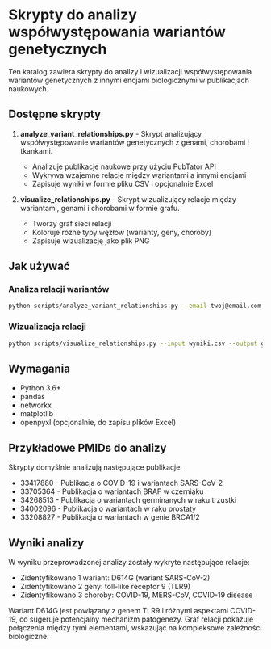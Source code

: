 # Skrypty do analizy współwystępowania wariantów genetycznych

Ten katalog zawiera skrypty do analizy i wizualizacji współwystępowania wariantów genetycznych z innymi encjami biologicznymi w publikacjach naukowych.

## Dostępne skrypty

1. **analyze_variant_relationships.py** - Skrypt analizujący współwystępowanie wariantów genetycznych z genami, chorobami i tkankami.
   - Analizuje publikacje naukowe przy użyciu PubTator API
   - Wykrywa wzajemne relacje między wariantami a innymi encjami
   - Zapisuje wyniki w formie pliku CSV i opcjonalnie Excel

2. **visualize_relationships.py** - Skrypt wizualizujący relacje między wariantami, genami i chorobami w formie grafu.
   - Tworzy graf sieci relacji
   - Koloruje różne typy węzłów (warianty, geny, choroby)
   - Zapisuje wizualizację jako plik PNG

## Jak używać

### Analiza relacji wariantów

```bash
python scripts/analyze_variant_relationships.py --email twoj@email.com --output wyniki.csv
```

### Wizualizacja relacji

```bash
python scripts/visualize_relationships.py --input wyniki.csv --output graf_relacji.png
```

## Wymagania

- Python 3.6+
- pandas
- networkx
- matplotlib
- openpyxl (opcjonalnie, do zapisu plików Excel)

## Przykładowe PMIDs do analizy

Skrypty domyślnie analizują następujące publikacje:
- 33417880 - Publikacja o COVID-19 i wariantach SARS-CoV-2
- 33705364 - Publikacja o wariantach BRAF w czerniaku
- 34268513 - Publikacja o wariantach germinanych w raku trzustki
- 34002096 - Publikacja o wariantach w raku prostaty
- 33208827 - Publikacja o wariantach w genie BRCA1/2

## Wyniki analizy

W wyniku przeprowadzonej analizy zostały wykryte następujące relacje:

- Zidentyfikowano 1 wariant: D614G (wariant SARS-CoV-2)
- Zidentyfikowano 2 geny: toll-like receptor 9 (TLR9)
- Zidentyfikowano 3 choroby: COVID-19, MERS-CoV, COVID-19 disease

Wariant D614G jest powiązany z genem TLR9 i różnymi aspektami COVID-19, co sugeruje potencjalny mechanizm patogenezy. Graf relacji pokazuje połączenia między tymi elementami, wskazując na kompleksowe zależności biologiczne. 